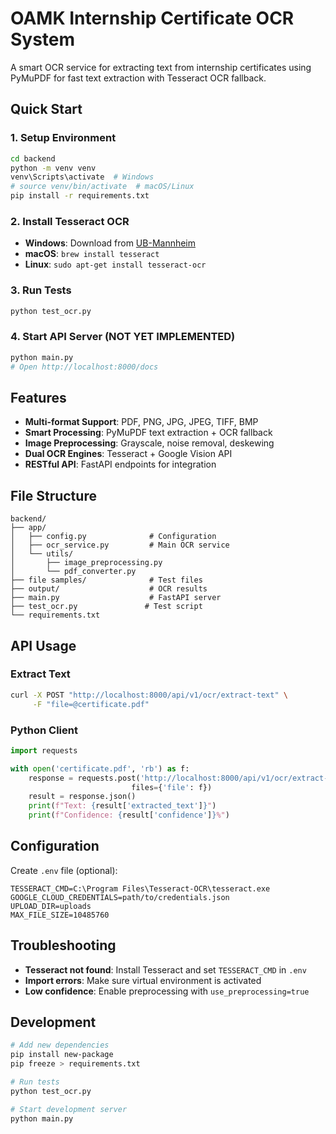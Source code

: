 # OAMK Internship Certificate OCR System

A smart OCR service for extracting text from internship certificates using PyMuPDF for fast text extraction with Tesseract OCR fallback.

## Quick Start

### 1. Setup Environment
```bash
cd backend
python -m venv venv
venv\Scripts\activate  # Windows
# source venv/bin/activate  # macOS/Linux
pip install -r requirements.txt
```

### 2. Install Tesseract OCR
- **Windows**: Download from [UB-Mannheim](https://github.com/UB-Mannheim/tesseract/wiki)
- **macOS**: `brew install tesseract`
- **Linux**: `sudo apt-get install tesseract-ocr`

### 3. Run Tests
```bash
python test_ocr.py
```

### 4. Start API Server (NOT YET IMPLEMENTED)
```bash
python main.py
# Open http://localhost:8000/docs
```

## Features

- **Multi-format Support**: PDF, PNG, JPG, JPEG, TIFF, BMP
- **Smart Processing**: PyMuPDF text extraction + OCR fallback
- **Image Preprocessing**: Grayscale, noise removal, deskewing
- **Dual OCR Engines**: Tesseract + Google Vision API
- **RESTful API**: FastAPI endpoints for integration

## File Structure

```
backend/
├── app/
│   ├── config.py              # Configuration
│   ├── ocr_service.py         # Main OCR service
│   └── utils/
│       ├── image_preprocessing.py
│       └── pdf_converter.py
├── file samples/              # Test files
├── output/                    # OCR results
├── main.py                    # FastAPI server
├── test_ocr.py               # Test script
└── requirements.txt
```

## API Usage

### Extract Text
```bash
curl -X POST "http://localhost:8000/api/v1/ocr/extract-text" \
     -F "file=@certificate.pdf"
```

### Python Client
```python
import requests

with open('certificate.pdf', 'rb') as f:
    response = requests.post('http://localhost:8000/api/v1/ocr/extract-text', 
                           files={'file': f})
    result = response.json()
    print(f"Text: {result['extracted_text']}")
    print(f"Confidence: {result['confidence']}%")
```

## Configuration

Create `.env` file (optional):
```env
TESSERACT_CMD=C:\Program Files\Tesseract-OCR\tesseract.exe
GOOGLE_CLOUD_CREDENTIALS=path/to/credentials.json
UPLOAD_DIR=uploads
MAX_FILE_SIZE=10485760
```

## Troubleshooting

- **Tesseract not found**: Install Tesseract and set `TESSERACT_CMD` in `.env`
- **Import errors**: Make sure virtual environment is activated
- **Low confidence**: Enable preprocessing with `use_preprocessing=true`

## Development

```bash
# Add new dependencies
pip install new-package
pip freeze > requirements.txt

# Run tests
python test_ocr.py

# Start development server
python main.py
```